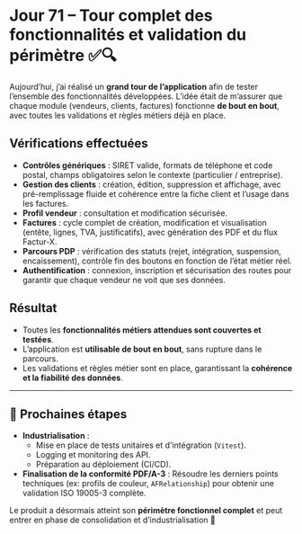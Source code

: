 # Jour 71 – Tour complet des fonctionnalités et validation du périmètre ✅🔍

Aujourd’hui, j’ai réalisé un **grand tour de l’application** afin de tester l’ensemble des fonctionnalités développées. L’idée était de m’assurer que chaque module (vendeurs, clients, factures) fonctionne **de bout en bout**, avec toutes les validations et règles métiers déjà en place.  

## Vérifications effectuées

- **Contrôles génériques** : SIRET valide, formats de téléphone et code postal, champs obligatoires selon le contexte (particulier / entreprise).  
- **Gestion des clients** : création, édition, suppression et affichage, avec pré-remplissage fluide et cohérence entre la fiche client et l’usage dans les factures.  
- **Profil vendeur** : consultation et modification sécurisée.  
- **Factures** : cycle complet de création, modification et visualisation (entête, lignes, TVA, justificatifs), avec génération des PDF et du flux Factur-X.  
- **Parcours PDP** : vérification des statuts (rejet, intégration, suspension, encaissement), contrôle fin des boutons en fonction de l’état métier réel.  
- **Authentification** : connexion, inscription et sécurisation des routes pour garantir que chaque vendeur ne voit que ses données.  

## Résultat

- Toutes les **fonctionnalités métiers attendues sont couvertes et testées**.  
- L’application est **utilisable de bout en bout**, sans rupture dans le parcours.  
- Les validations et règles métier sont en place, garantissant la **cohérence et la fiabilité des données**.  

---

## 📌 Prochaines étapes

- **Industrialisation** :
  - Mise en place de tests unitaires et d'intégration (`Vitest`).  
  - Logging et monitoring des API.  
  - Préparation au déploiement (CI/CD).  
- **Finalisation de la conformité PDF/A-3** : Résoudre les derniers points techniques (ex: profils de couleur, `AFRelationship`) pour obtenir une validation ISO 19005-3 complète.  

Le produit a désormais atteint son **périmètre fonctionnel complet** et peut entrer en phase de consolidation et d’industrialisation 🚀  
